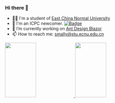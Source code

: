 ### Hi there 👋

<!--
**iamSmallY/iamSmallY** is a ✨ _special_ ✨ repository because its `README.md` (this file) appears on your GitHub profile.

Here are some ideas to get you started:

- 🔭 I’m currently working on [Ant Design Blazor](https://github.com/ant-design-blazor/ant-design-blazor)
- 🌱 I’m currently learning ...
- 👯 I’m looking to collaborate on ...
- 🤔 I’m looking for help with ...
- 💬 Ask me about ...
- 📫 How to reach me: ...
- 😄 Pronouns: ...
- ⚡ Fun fact: ...
-->


- 👨‍💻 I'm a student of [East China Normal University](https://www.ecnu.edu.cn/)
- 👯 I'm an ICPC newcomer. [![Badge](https://cp-logo.vercel.app/codeforces/_SmallY)](https://codeforces.com/profile/_SmallY)
- 🔭 I’m currently working on [Ant Design Blazor](https://github.com/ant-design-blazor/ant-design-blazor)
- 📫 How to reach me: smally@stu.ecnu.edu.cn

<a href="https://github.com/iamSmallY">
  <img height="180em" style="width: 45%;" src="https://github-readme-stats.vercel.app/api?username=iamSmallY&show_icons=true&theme=tokyonight" />
  <img height="180em" style="width: 45%;" src="https://github-readme-stats.vercel.app/api/top-langs/?username=iamSmallY&layout=compact&theme=tokyonight" />
</a>
